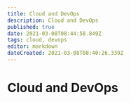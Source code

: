 ```yaml
---
title: Cloud and DevOps
description: Cloud and DevOps
published: true
date: 2021-03-08T08:44:58.849Z
tags: cloud, devops
editor: markdown
dateCreated: 2021-03-08T08:40:26.339Z
---
```


# Cloud and DevOps
